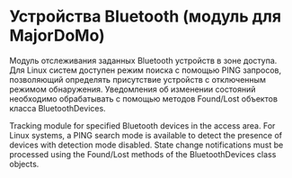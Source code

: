 # Устройства Bluetooth (модуль для MajorDoMo)

Модуль отслеживания заданных Bluetooth устройств в зоне доступа. Для Linux систем доступен режим поиска с помощью PING запросов, позволяющий определять присутствие устройств с отключенным режимом обнаружения. Уведомления об изменении состояний необходимо обрабатывать с помощью методов Found/Lost объектов класса BluetoothDevices.

Tracking module for specified Bluetooth devices in the access area. For Linux systems, a PING search mode is available to detect the presence of devices with detection mode disabled. State change notifications must be processed using the Found/Lost methods of the BluetoothDevices class objects.
